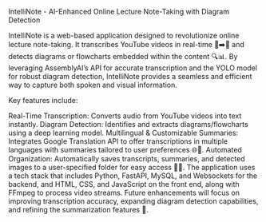 IntelliNote - AI-Enhanced Online Lecture Note-Taking with Diagram Detection

IntelliNote is a web-based application designed to revolutionize online lecture note-taking. It transcribes YouTube videos in real-time 🎥➡️📝 and detects diagrams or flowcharts embedded within the content 🔍📊. By leveraging AssemblyAI’s API for accurate transcription and the YOLO model for robust diagram detection, IntelliNote provides a seamless and efficient way to capture both spoken and visual information.

Key features include:

Real-Time Transcription: Converts audio from YouTube videos into text instantly.
Diagram Detection: Identifies and extracts diagrams/flowcharts using a deep learning model.
Multilingual & Customizable Summaries: Integrates Google Translation API to offer transcriptions in multiple languages with summaries tailored to user preferences 🌐📝.
Automated Organization: Automatically saves transcripts, summaries, and detected images to a user-specified folder for easy access 📁✨.
The application uses a tech stack that includes Python, FastAPI, MySQL, and Websockets for the backend, and HTML, CSS, and JavaScript on the front end, along with FFmpeg to process video streams. Future enhancements will focus on improving transcription accuracy, expanding diagram detection capabilities, and refining the summarization features 🚀.


